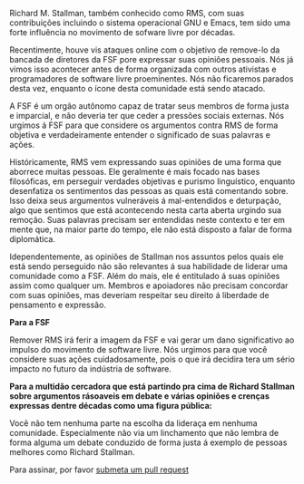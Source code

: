 Richard M. Stallman, também conhecido como RMS, com suas contribuições incluindo o sistema operacional GNU e Emacs, tem sido uma forte influência no movimento de sofware livre por décadas.

Recentimente, houve vis ataques online com o objetivo de remove-lo da bancada de diretores da FSF pore expressar suas opiniões pessoais. Nós já vimos isso acontecer antes de forma organizada com outros ativistas e programadores de software livre proeminentes. Nós não ficaremos parados desta vez, enquanto o ícone desta comunidade está sendo atacado.

A FSF é um orgão autônomo capaz de tratar seus membros de forma justa e imparcial, e não deveria ter que ceder a pressões sociais externas. Nós urgimos á FSF para que considere os argumentos contra RMS de forma objetiva e verdadeiramente entender o significado de suas palavras e ações.

Históricamente, RMS vem expressando suas opiniões de uma forma que aborrece muitas pessoas. Ele geralmente é mais focado nas bases filosóficas, em perseguir verdades objetivas e purismo linguístico, enquanto desenfatiza os sentimentos das pessoas as quais está comentando sobre. Isso deixa seus argumentos vulneráveis á mal-entendidos e deturpação, algo que sentimos que está acontecendo nesta carta aberta urgindo sua remoção. Suas palavras precisam ser entendidas neste contexto e ter em mente que, na maior parte do tempo, ele não está disposto a falar de forma diplomática.

Idependentemente, as opiniões de Stallman nos assuntos pelos quais ele está sendo perseguido não são relevantes á sua habilidade de liderar uma comunidade como a FSF. Além do mais, ele é entitulado á suas opiniões assim como qualquer um. Membros e apoiadores não precisam concordar com suas opiniões, mas deveriam respeitar seu direito á liberdade de pensamento e expressão.

**Para a FSF**

Remover RMS irá ferir a imagem da FSF e vai gerar um dano significativo ao impulso do movimento de software livre. Nós urgimos para que você considere suas ações cuidadosamente, pois o que irá decidira tera um sério impacto no futuro da indústria de software.

**Para a multidão cercadora que está partindo pra cima de Richard Stallman sobre argumentos rásoaveis em debate e várias opiniões e crenças expressas dentre décadas como uma figura pública:**

Vocẽ não tem nenhuma parte na escolha da lideraça em nenhuma comunidade. Especialmente não via um linchamento que não lembra de forma alguma um debate conduzido de forma justa á exemplo de pessoas melhores como Richard Stallman.

Para assinar, por favor [submeta um pull request](https://github.com/rms-support-letter/rms-support-letter.github.io/pulls)
